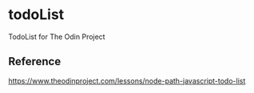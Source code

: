 # todoList

TodoList for The Odin Project

## Reference

<https://www.theodinproject.com/lessons/node-path-javascript-todo-list>
